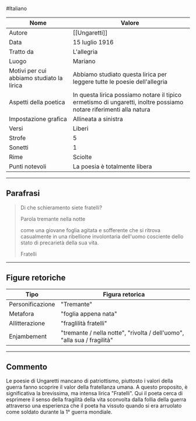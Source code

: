 #Italiano

| Nome                                      | Valore                                                                                                             |
| ----------------------------------------- | ------------------------------------------------------------------------------------------------------------------ |
| Autore                                    | [[Ungaretti]]                                                                                                      |
| Data                                      | 15 luglio 1916                                                                                                     |
| Tratto da                                 | L'allegria                                                                                                         |
| Luogo                                     | Mariano                                                                                                            |
| Motivi per cui abbiamo studiato la lirica | Abbiamo studiato questa lirica per leggere tutte le poesie dell'allegria                                           |
| Aspetti della poetica                     | In questa lirica possiamo notare il tipico ermetismo di ungaretti, inoltre possiamo notare riferimenti alla natura | 
| Impostazione grafica                      | Allineata a sinistra                                                                                               |
| Versi                                     | Liberi                                                                                                             |
| Strofe                                    | 5                                                                                                                  |
| Sonetti                                   | 1                                                                                                                  |
| Rime                                      | Sciolte                                                                                                            |
| Punti notevoli                            | La poesia è totalmente libera                                                                                      |

---
## Parafrasi

>Di che schieramento siete fratelli?
>
>Parola tremante
>nella notte 
>
>come una giovane foglia agitata e sofferente che si ritrova casualmente 
>in una ribellione involontaria
>dell'uomo cosciente dello stato di
>precarietà della sua vita.
>
>Fratelli

---
## Figure retoriche

| Tipo             | Figura retorica                                                         |
| ---------------- | ----------------------------------------------------------------------- |
| Personificazione | "Tremante"                                                              |
| Metafora         | "foglia appena nata"                                                    |
| Allitterazione   | "fraglilità fratelli"                                                   |
| Enjambement      | "tremante / nella notte", "rivolta / dell'uomo", "alla sua / fragilità" |

---
## Commento

Le poesie di Ungaretti mancano di patriottismo, piuttosto i valori della guerra fanno scoprire il valor della fratellanza umana. A questo proposito, è significativa la brevissima, ma intensa lirica "Fratelli". Qui il poeta cerca di esprimere il senso della fragilità della vita sconvolta dalla follia della guerra attraverso una esperienza che il poeta ha vissuto quando si era arruolato come soldato durante la 1° guerra mondiale.